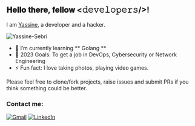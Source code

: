 <h2> 𝐇𝐞𝐥𝐥𝐨 𝐭𝐡𝐞𝐫𝐞, 𝐟𝐞𝐥𝐥𝐨𝐰 <𝚍𝚎𝚟𝚎𝚕𝚘𝚙𝚎𝚛𝚜/>!</h2>

I am <a href="https://yassinesebri.com">Yassine</a>, a developer and a hacker.

<p align="left"> <img src="https://komarev.com/ghpvc/?username=Yassine-Sebri" alt="Yassine-Sebri" /> </p>

- 🌱 I’m currently learning ** Golang **
- 🥅 2023 Goals: To get a job in DevOps, Cybersecurity or Network Engineering
- ⚡ Fun fact: I love taking photos, playing video games.

Please feel free to clone/fork projects, raise issues and submit PRs if you think something could be better.

<h3>Contact me:</h3>
<a href="mailto:contact@yassinesebri.com"><img src="https://img.shields.io/badge/gmail-%23EA4335.svg?style=plastic&logo=gmail&logoColor=white" alt="Gmail"/></a>
<a href="https://www.linkedin.com/in/yassinesebri/"><img src="https://img.shields.io/badge/linkedin-%230A66C2.svg?style=plastic&logo=linkedin&logoColor=white" alt="LinkedIn"/></a><br/>
